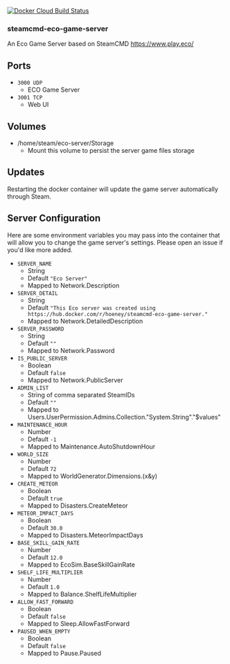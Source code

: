 [![Docker Cloud Build Status](https://img.shields.io/docker/cloud/build/hoeney/steamcmd-eco-game-server)](https://hub.docker.com/repository/docker/hoeney/steamcmd-eco-game-server)
### steamcmd-eco-game-server
An Eco Game Server based on SteamCMD
https://www.play.eco/

## Ports 
- `3000 UDP`
  - ECO Game Server
- `3001 TCP`
  - Web UI
  
## Volumes
- /home/steam/eco-server/Storage
  - Mount this volume to persist the server game files storage

## Updates
Restarting the docker container will update the game server automatically through Steam.

## Server Configuration
Here are some environment variables you may pass into the container that will allow you to change the game server's settings. Please open an issue if you'd like more added.

- `SERVER_NAME`
  - String
  - Default `"Eco Server"`
  - Mapped to Network.Description
- `SERVER_DETAIL`
  - String
  - Default `"This Eco server was created using https://hub.docker.com/r/hoeney/steamcmd-eco-game-server."`
  - Mapped to Network.DetailedDescription
- `SERVER_PASSWORD`
  - String
  - Default `""`
  - Mapped to Network.Password
- `IS_PUBLIC_SERVER`
  - Boolean
  - Default `false`
  - Mapped to Network.PublicServer
- `ADMIN_LIST`
  - String of comma separated SteamIDs
  - Default `""`
  - Mapped to Users.UserPermission.Admins.Collection."System.String"."$values"
- `MAINTENANCE_HOUR`
  - Number
  - Default `-1`
  - Mapped to Maintenance.AutoShutdownHour
- `WORLD_SIZE`
  - Number
  - Default `72`
  - Mapped to WorldGenerator.Dimensions.(x&y)
- `CREATE_METEOR`
  - Boolean
  - Default `true`
  - Mapped to Disasters.CreateMeteor
- `METEOR_IMPACT_DAYS`
  - Boolean
  - Default `30.0`
  - Mapped to Disasters.MeteorImpactDays
- `BASE_SKILL_GAIN_RATE`
  - Number
  - Default `12.0`
  - Mapped to EcoSim.BaseSkillGainRate
- `SHELF_LIFE_MULTIPLIER`
  - Number
  - Default `1.0`
  - Mapped to Balance.ShelfLifeMultiplier
- `ALLOW_FAST_FORWARD`
  - Boolean
  - Default `false`
  - Mapped to Sleep.AllowFastForward
- `PAUSED_WHEN_EMPTY`
  - Boolean
  - Default `false`
  - Mapped to Pause.Paused
